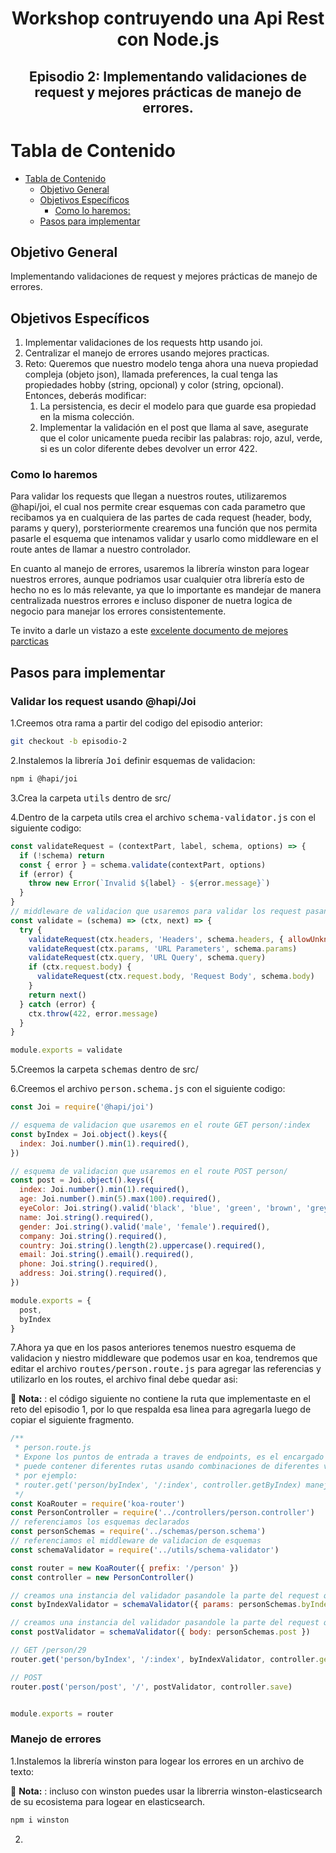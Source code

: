 <h1 align="center">Workshop contruyendo una Api Rest con Node.js</h1>

<h2 align="center">
Episodio 2: Implementando validaciones de request y mejores prácticas de manejo de errores.
</h2>

# Tabla de Contenido

- [Tabla de Contenido](#tabla-de-contenido)
  - [Objetivo General](#objetivo-general)
  - [Objetivos Específicos](#objetivos-específicos)
    - [Como lo haremos:](#como-lo-haremos)
  - [Pasos para implementar](#pasos-para-implementar)

## Objetivo General

Implementando validaciones de request y mejores prácticas de manejo de errores.

## Objetivos Específicos

1. Implementar validaciones de los requests http usando joi.
2. Centralizar el manejo de errores usando mejores practicas.
3. Reto: Queremos que nuestro modelo tenga ahora una nueva propiedad compleja (objeto json), llamada preferences, la cual tenga las propiedades hobby (string, opcional) y color (string, opcional). Entonces, deberás modificar:
   1. La persistencia, es decir el modelo para que guarde esa propiedad en la misma colección.
   2. Implementar la validación en el post que llama al save, asegurate que el color unicamente pueda recibir las palabras: rojo, azul, verde, si es un color diferente debes devolver un error 422.

### Como lo haremos

Para validar los requests que llegan a nuestros routes, utilizaremos @hapi/joi, el cual nos permite crear esquemas con cada parametro que recibamos ya en cualquiera de las partes de cada request (header, body, params y query), porsteriormente crearemos una función que nos permita pasarle el esquema que intenamos validar y usarlo como middleware en el route antes de llamar a nuestro controlador.

En cuanto al manejo de errores, usaremos la librería winston para logear nuestros errores, aunque podriamos usar cualquier otra librería esto de hecho no es lo más relevante, ya que lo importante es mandejar de manera centralizada nuestros errores e incluso disponer de nuetra logica de negocio para manejar los errores consistentemente.

Te invito a darle un vistazo a este [excelente documento de mejores parcticas](https://github.com/goldbergyoni/nodebestpractices#2-error-handling-practices)

## Pasos para implementar

### Validar los request usando @hapi/Joi

1.Creemos otra rama a partir del codigo del episodio anterior:

``` bash
git checkout -b episodio-2
```

2.Instalemos la librería <kbd>Joi</kbd> definir esquemas de validacion:

``` bash
npm i @hapi/joi
```

3.Crea la carpeta <kbd>utils</kbd> dentro de src/

4.Dentro de la carpeta utils crea el archivo <kbd>schema-validator.js</kbd> con el siguiente codigo:

```javascript
const validateRequest = (contextPart, label, schema, options) => {
  if (!schema) return
  const { error } = schema.validate(contextPart, options)
  if (error) {
    throw new Error(`Invalid ${label} - ${error.message}`)
  }
}
// middleware de validacion que usaremos para validar los request pasandole un determinado esquema
const validate = (schema) => (ctx, next) => {
  try {
    validateRequest(ctx.headers, 'Headers', schema.headers, { allowUnknown: true })
    validateRequest(ctx.params, 'URL Parameters', schema.params)
    validateRequest(ctx.query, 'URL Query', schema.query)
    if (ctx.request.body) {
      validateRequest(ctx.request.body, 'Request Body', schema.body)
    }
    return next()
  } catch (error) {
    ctx.throw(422, error.message)
  }
}

module.exports = validate

```

5.Creemos la carpeta <kbd>schemas</kbd> dentro de src/

6.Creemos el archivo <kbd>person.schema.js</kbd> con el siguiente codigo:

```javascript
const Joi = require('@hapi/joi')

// esquema de validacion que usaremos en el route GET person/:index
const byIndex = Joi.object().keys({
  index: Joi.number().min(1).required(),
})

// esquema de validacion que usaremos en el route POST person/
const post = Joi.object().keys({
  index: Joi.number().min(1).required(),
  age: Joi.number().min(5).max(100).required(),
  eyeColor: Joi.string().valid('black', 'blue', 'green', 'brown', 'grey').required(),
  name: Joi.string().required(),
  gender: Joi.string().valid('male', 'female').required(),
  company: Joi.string().required(),
  country: Joi.string().length(2).uppercase().required(),
  email: Joi.string().email().required(),
  phone: Joi.string().required(),
  address: Joi.string().required(),
})

module.exports = {
  post,
  byIndex
}

```

7.Ahora ya que en los pasos anteriores tenemos nuestro esquema de validacion y niestro middleware que podemos usar en koa, tendremos que editar el archivo <kbd>routes/person.route.js</kbd> para agregar las referencias y utilizarlo en los routes, el archivo final debe quedar asi:

:speech_balloon: **Nota:** : el código siguiente no contiene la ruta que implementaste en el reto del episodio 1, por lo que respalda esa linea para agregarla luego de copiar el siguiente fragmento.

``` javascript
/**
 * person.route.js
 * Expone los puntos de entrada a traves de endpoints, es el encargado de recibir las solicitudes http que los usuarios o clientes del api nos envia.
 * puede contener diferentes rutas usando combinaciones de diferentes verbos http y parametros
 * por ejemplo:
 * router.get('person/byIndex', '/:index', controller.getByIndex) maneja la solicitudes desde person/99 donde 99 es el valor del parametro index
 */
const KoaRouter = require('koa-router')
const PersonController = require('../controllers/person.controller')
// referenciamos los esquemas declarados
const personSchemas = require('../schemas/person.schema')
// referenciamos el middleware de validacion de esquemas
const schemaValidator = require('../utils/schema-validator')

const router = new KoaRouter({ prefix: '/person' })
const controller = new PersonController()

// creamos una instancia del validador pasandole la parte del request que queremos validar en este caso (params) y el esquema apropiado
const byIndexValidator = schemaValidator({ params: personSchemas.byIndex })

// creamos una instancia del validador pasandole la parte del request que queremos validar en este caso (body) y el esquema apropiado
const postValidator = schemaValidator({ body: personSchemas.post })

// GET /person/29
router.get('person/byIndex', '/:index', byIndexValidator, controller.getByIndex)

// POST
router.post('person/post', '/', postValidator, controller.save)


module.exports = router
```

### Manejo de errores

1.Instalemos la librería winston para logear los errores en un archivo de texto:

:speech_balloon: **Nota:** : incluso con winston puedes usar la librerria winston-elasticsearch de su ecosistema para logear en elasticsearch.

``` bash
npm i winston

```
2. 